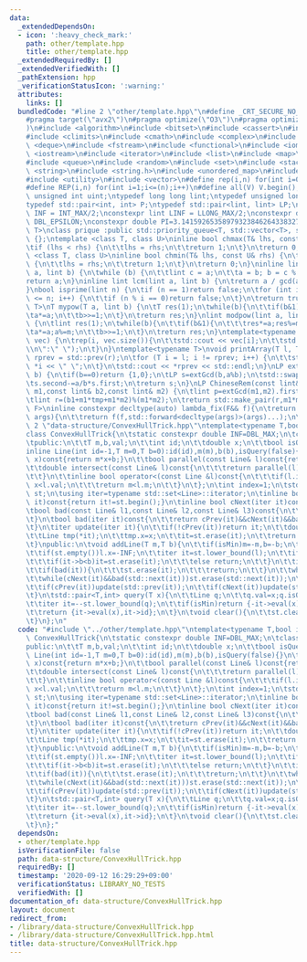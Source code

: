 ```yaml
---
data:
  _extendedDependsOn:
  - icon: ':heavy_check_mark:'
    path: other/template.hpp
    title: other/template.hpp
  _extendedRequiredBy: []
  _extendedVerifiedWith: []
  _pathExtension: hpp
  _verificationStatusIcon: ':warning:'
  attributes:
    links: []
  bundledCode: "#line 2 \"other/template.hpp\"\n#define _CRT_SECURE_NO_WARNINGS\n\
    #pragma target(\"avx2\")\n#pragma optimize(\"O3\")\n#pragma optimize(\"unroll-loops\"\
    )\n#include <algorithm>\n#include <bitset>\n#include <cassert>\n#include <cfloat>\n\
    #include <climits>\n#include <cmath>\n#include <complex>\n#include <ctime>\n#include\
    \ <deque>\n#include <fstream>\n#include <functional>\n#include <iomanip>\n#include\
    \ <iostream>\n#include <iterator>\n#include <list>\n#include <map>\n#include <memory>\n\
    #include <queue>\n#include <random>\n#include <set>\n#include <stack>\n#include\
    \ <string>\n#include <string.h>\n#include <unordered_map>\n#include <unordered_set>\n\
    #include <utility>\n#include <vector>\n#define rep(i,n) for(int i=0;i<(n);i++)\n\
    #define REP(i,n) for(int i=1;i<=(n);i++)\n#define all(V) V.begin(),V.end()\ntypedef\
    \ unsigned int uint;\ntypedef long long lint;\ntypedef unsigned long long ulint;\n\
    typedef std::pair<int, int> P;\ntypedef std::pair<lint, lint> LP;\nconstexpr int\
    \ INF = INT_MAX/2;\nconstexpr lint LINF = LLONG_MAX/2;\nconstexpr double eps =\
    \ DBL_EPSILON;\nconstexpr double PI=3.141592653589793238462643383279;\ntemplate<class\
    \ T>\nclass prique :public std::priority_queue<T, std::vector<T>, std::greater<T>>\
    \ {};\ntemplate <class T, class U>\ninline bool chmax(T& lhs, const U& rhs) {\n\
    \tif (lhs < rhs) {\n\t\tlhs = rhs;\n\t\treturn 1;\n\t}\n\treturn 0;\n}\ntemplate\
    \ <class T, class U>\ninline bool chmin(T& lhs, const U& rhs) {\n\tif (lhs > rhs)\
    \ {\n\t\tlhs = rhs;\n\t\treturn 1;\n\t}\n\treturn 0;\n}\ninline lint gcd(lint\
    \ a, lint b) {\n\twhile (b) {\n\t\tlint c = a;\n\t\ta = b; b = c % b;\n\t}\n\t\
    return a;\n}\ninline lint lcm(lint a, lint b) {\n\treturn a / gcd(a, b) * b;\n\
    }\nbool isprime(lint n) {\n\tif (n == 1)return false;\n\tfor (int i = 2; i * i\
    \ <= n; i++) {\n\t\tif (n % i == 0)return false;\n\t}\n\treturn true;\n}\ntemplate<typename\
    \ T>\nT mypow(T a, lint b) {\n\tT res(1);\n\twhile(b){\n\t\tif(b&1)res*=a;\n\t\
    \ta*=a;\n\t\tb>>=1;\n\t}\n\treturn res;\n}\nlint modpow(lint a, lint b, lint m)\
    \ {\n\tlint res(1);\n\twhile(b){\n\t\tif(b&1){\n\t\t\tres*=a;res%=m;\n\t\t}\n\t\
    \ta*=a;a%=m;\n\t\tb>>=1;\n\t}\n\treturn res;\n}\ntemplate<typename T>\nvoid printArray(std::vector<T>&\
    \ vec) {\n\trep(i, vec.size()){\n\t\tstd::cout << vec[i];\n\t\tstd::cout<<(i==(int)vec.size()-1?\"\
    \\n\":\" \");\n\t}\n}\ntemplate<typename T>\nvoid printArray(T l, T r) {\n\tT\
    \ rprev = std::prev(r);\n\tfor (T i = l; i != rprev; i++) {\n\t\tstd::cout <<\
    \ *i << \" \";\n\t}\n\tstd::cout << *rprev << std::endl;\n}\nLP extGcd(lint a,lint\
    \ b) {\n\tif(b==0)return {1,0};\n\tLP s=extGcd(b,a%b);\n\tstd::swap(s.first,s.second);\n\
    \ts.second-=a/b*s.first;\n\treturn s;\n}\nLP ChineseRem(const lint& b1,const lint&\
    \ m1,const lint& b2,const lint& m2) {\n\tlint p=extGcd(m1,m2).first;\n\tlint tmp=(b2-b1)*p%m2;\n\
    \tlint r=(b1+m1*tmp+m1*m2)%(m1*m2);\n\treturn std::make_pair(r,m1*m2);\n}\ntemplate<typename\
    \ F>\ninline constexpr decltype(auto) lambda_fix(F&& f){\n\treturn [f=std::forward<F>(f)](auto&&...\
    \ args){\n\t\treturn f(f,std::forward<decltype(args)>(args)...);\n\t};\n}\n#line\
    \ 2 \"data-structure/ConvexHullTrick.hpp\"\ntemplate<typename T,bool isMin>\n\
    class ConvexHullTrick{\n\tstatic constexpr double INF=DBL_MAX;\n\tclass Line{\n\
    \tpublic:\n\t\tT m,b,val;\n\t\tint id;\n\t\tdouble x;\n\t\tbool isQuery;\n\t\t\
    inline Line(int id=-1,T m=0,T b=0):id(id),m(m),b(b),isQuery(false){}\n\t\tT eval(T\
    \ x)const{return m*x+b;}\n\t\tbool parallel(const Line& l)const{return m==l.m;}\n\
    \t\tdouble intersect(const Line& l)const{\n\t\t\treturn parallel(l)?INF:(l.b-b)/(m-l.m);\n\
    \t\t}\n\t\tinline bool operator<(const Line &l)const{\n\t\t\tif(l.isQuery)return\
    \ x<l.val;\n\t\t\treturn m<l.m;\n\t\t}\n\t};\n\tint index=1;\n\tstd::set<Line>\
    \ st;\n\tusing iter=typename std::set<Line>::iterator;\n\tinline bool cPrev(iter\
    \ it)const{return it!=st.begin();}\n\tinline bool cNext(iter it)const{return it!=st.end()&&std::next(it)!=st.end();}\n\
    \tbool bad(const Line& l1,const Line& l2,const Line& l3)const{\n\t\treturn l1.intersect(l3)<=l1.intersect(l2);\n\
    \t}\n\tbool bad(iter it)const{\n\t\treturn cPrev(it)&&cNext(it)&&bad(*std::prev(it),*it,*std::next(it));\n\
    \t}\n\titer update(iter it){\n\t\tif(!cPrev(it))return it;\n\t\tdouble x=it->intersect(*std::prev(it));\n\
    \t\tLine tmp(*it);\n\t\ttmp.x=x;\n\t\tit=st.erase(it);\n\t\treturn st.insert(it,tmp);\n\
    \t}\npublic:\n\tvoid addLine(T m,T b){\n\t\tif(isMin)m=-m,b=-b;\n\t\tLine l(index++,m,b);\n\
    \t\tif(st.empty())l.x=-INF;\n\t\titer it=st.lower_bound(l);\n\t\tif(it!=st.end()&&l.parallel(*it)){\n\
    \t\t\tif(it->b<b)it=st.erase(it);\n\t\t\telse return;\n\t\t}\n\t\tit=st.insert(it,l);\n\
    \t\tif(bad(it)){\n\t\t\tst.erase(it);\n\t\t\treturn;\n\t\t}\n\t\twhile(cPrev(it)&&bad(std::prev(it)))st.erase(std::prev(it));\n\
    \t\twhile(cNext(it)&&bad(std::next(it)))st.erase(std::next(it));\n\t\tit=update(it);\n\
    \t\tif(cPrev(it))update(std::prev(it));\n\t\tif(cNext(it))update(std::next(it));\n\
    \t}\n\tstd::pair<T,int> query(T x){\n\t\tLine q;\n\t\tq.val=x;q.isQuery=true;\n\
    \t\titer it=--st.lower_bound(q);\n\t\tif(isMin)return {-it->eval(x),it->id};\n\
    \t\treturn {it->eval(x),it->id};\n\t}\n\tvoid clear(){\n\t\tst.clear();index=0;\n\
    \t}\n};\n"
  code: "#include \"../other/template.hpp\"\ntemplate<typename T,bool isMin>\nclass\
    \ ConvexHullTrick{\n\tstatic constexpr double INF=DBL_MAX;\n\tclass Line{\n\t\
    public:\n\t\tT m,b,val;\n\t\tint id;\n\t\tdouble x;\n\t\tbool isQuery;\n\t\tinline\
    \ Line(int id=-1,T m=0,T b=0):id(id),m(m),b(b),isQuery(false){}\n\t\tT eval(T\
    \ x)const{return m*x+b;}\n\t\tbool parallel(const Line& l)const{return m==l.m;}\n\
    \t\tdouble intersect(const Line& l)const{\n\t\t\treturn parallel(l)?INF:(l.b-b)/(m-l.m);\n\
    \t\t}\n\t\tinline bool operator<(const Line &l)const{\n\t\t\tif(l.isQuery)return\
    \ x<l.val;\n\t\t\treturn m<l.m;\n\t\t}\n\t};\n\tint index=1;\n\tstd::set<Line>\
    \ st;\n\tusing iter=typename std::set<Line>::iterator;\n\tinline bool cPrev(iter\
    \ it)const{return it!=st.begin();}\n\tinline bool cNext(iter it)const{return it!=st.end()&&std::next(it)!=st.end();}\n\
    \tbool bad(const Line& l1,const Line& l2,const Line& l3)const{\n\t\treturn l1.intersect(l3)<=l1.intersect(l2);\n\
    \t}\n\tbool bad(iter it)const{\n\t\treturn cPrev(it)&&cNext(it)&&bad(*std::prev(it),*it,*std::next(it));\n\
    \t}\n\titer update(iter it){\n\t\tif(!cPrev(it))return it;\n\t\tdouble x=it->intersect(*std::prev(it));\n\
    \t\tLine tmp(*it);\n\t\ttmp.x=x;\n\t\tit=st.erase(it);\n\t\treturn st.insert(it,tmp);\n\
    \t}\npublic:\n\tvoid addLine(T m,T b){\n\t\tif(isMin)m=-m,b=-b;\n\t\tLine l(index++,m,b);\n\
    \t\tif(st.empty())l.x=-INF;\n\t\titer it=st.lower_bound(l);\n\t\tif(it!=st.end()&&l.parallel(*it)){\n\
    \t\t\tif(it->b<b)it=st.erase(it);\n\t\t\telse return;\n\t\t}\n\t\tit=st.insert(it,l);\n\
    \t\tif(bad(it)){\n\t\t\tst.erase(it);\n\t\t\treturn;\n\t\t}\n\t\twhile(cPrev(it)&&bad(std::prev(it)))st.erase(std::prev(it));\n\
    \t\twhile(cNext(it)&&bad(std::next(it)))st.erase(std::next(it));\n\t\tit=update(it);\n\
    \t\tif(cPrev(it))update(std::prev(it));\n\t\tif(cNext(it))update(std::next(it));\n\
    \t}\n\tstd::pair<T,int> query(T x){\n\t\tLine q;\n\t\tq.val=x;q.isQuery=true;\n\
    \t\titer it=--st.lower_bound(q);\n\t\tif(isMin)return {-it->eval(x),it->id};\n\
    \t\treturn {it->eval(x),it->id};\n\t}\n\tvoid clear(){\n\t\tst.clear();index=0;\n\
    \t}\n};"
  dependsOn:
  - other/template.hpp
  isVerificationFile: false
  path: data-structure/ConvexHullTrick.hpp
  requiredBy: []
  timestamp: '2020-09-12 16:29:29+09:00'
  verificationStatus: LIBRARY_NO_TESTS
  verifiedWith: []
documentation_of: data-structure/ConvexHullTrick.hpp
layout: document
redirect_from:
- /library/data-structure/ConvexHullTrick.hpp
- /library/data-structure/ConvexHullTrick.hpp.html
title: data-structure/ConvexHullTrick.hpp
---
```

